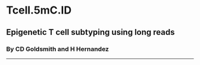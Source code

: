 # Tcell.5mC.ID

## Epigenetic T cell subtyping using long reads

### By CD Goldsmith and H Hernandez

---